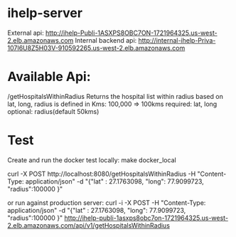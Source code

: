 # ihelp-server

External api: http://ihelp-Publi-1ASXPS8OBC7ON-1721964325.us-west-2.elb.amazonaws.com
Internal backend api: http://internal-ihelp-Priva-107I6U8Z5H03V-910592265.us-west-2.elb.amazonaws.com 

# Available Api:
/getHospitalsWithinRadius
Returns the hospital list within radius based on lat, long, radius is defined in Kms: 100,000 => 100kms
required: lat, long
optional: radius(default 50kms)


# Test
Create and run the docker test locally:
make docker_local

curl -X POST http://localhost:8080/getHospitalsWithinRadius -H "Content-Type: application/json" -d "{\"lat\" : 27.1763098, \"long\": 77.9099723, \"radius\":100000 }"

or run against production server:
curl -i -X POST -H "Content-Type: application/json" -d "{\"lat\" : 27.1763098, \"long\": 77.9099723, \"radius\":100000 }" http://ihelp-publi-1asxps8obc7on-1721964325.us-west-2.elb.amazonaws.com/api/v1/getHospitalsWithinRadius


